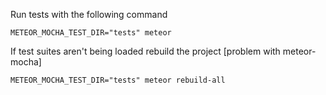 Run tests with the following command

```
METEOR_MOCHA_TEST_DIR="tests" meteor
```

If test suites aren't being loaded rebuild the project [problem with meteor-mocha]

```
METEOR_MOCHA_TEST_DIR="tests" meteor rebuild-all
```
